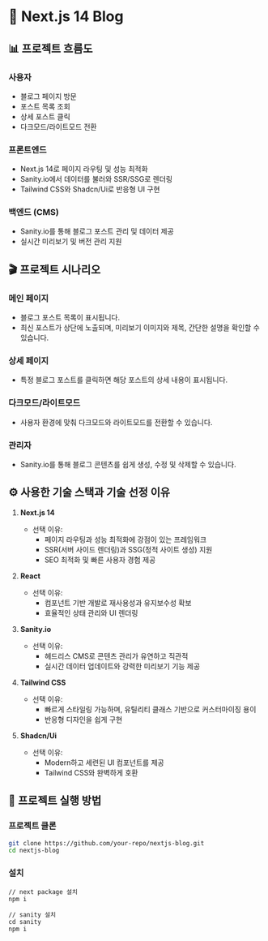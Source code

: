 # 📝 Next.js 14 Blog

## 📊 프로젝트 흐름도

### 사용자
- 블로그 페이지 방문
- 포스트 목록 조회
- 상세 포스트 클릭
- 다크모드/라이트모드 전환

### 프론트엔드
- Next.js 14로 페이지 라우팅 및 성능 최적화
- Sanity.io에서 데이터를 불러와 SSR/SSG로 렌더링
- Tailwind CSS와 Shadcn/Ui로 반응형 UI 구현

### 백엔드 (CMS)
- Sanity.io를 통해 블로그 포스트 관리 및 데이터 제공
- 실시간 미리보기 및 버전 관리 지원

## 🎬 프로젝트 시나리오

### 메인 페이지
- 블로그 포스트 목록이 표시됩니다.
- 최신 포스트가 상단에 노출되며, 미리보기 이미지와 제목, 간단한 설명을 확인할 수 있습니다.

### 상세 페이지
- 특정 블로그 포스트를 클릭하면 해당 포스트의 상세 내용이 표시됩니다.

### 다크모드/라이트모드
- 사용자 환경에 맞춰 다크모드와 라이트모드를 전환할 수 있습니다.

### 관리자
- Sanity.io를 통해 블로그 콘텐츠를 쉽게 생성, 수정 및 삭제할 수 있습니다.

## ⚙️ 사용한 기술 스택과 기술 선정 이유

1. **Next.js 14**
   - 선택 이유:
     - 페이지 라우팅과 성능 최적화에 강점이 있는 프레임워크
     - SSR(서버 사이드 렌더링)과 SSG(정적 사이트 생성) 지원
     - SEO 최적화 및 빠른 사용자 경험 제공

2. **React**
   - 선택 이유:
     - 컴포넌트 기반 개발로 재사용성과 유지보수성 확보
     - 효율적인 상태 관리와 UI 렌더링

3. **Sanity.io**
   - 선택 이유:
     - 헤드리스 CMS로 콘텐츠 관리가 유연하고 직관적
     - 실시간 데이터 업데이트와 강력한 미리보기 기능 제공

4. **Tailwind CSS**
   - 선택 이유:
     - 빠르게 스타일링 가능하며, 유틸리티 클래스 기반으로 커스터마이징 용이
     - 반응형 디자인을 쉽게 구현

5. **Shadcn/Ui**
   - 선택 이유:
     - Modern하고 세련된 UI 컴포넌트를 제공
     - Tailwind CSS와 완벽하게 호환

## 🚀 프로젝트 실행 방법

### 프로젝트 클론

```bash
git clone https://github.com/your-repo/nextjs-blog.git
cd nextjs-blog
```

### 설치
```
// next package 설치
npm i

// sanity 설치
cd sanity  
npm i
````
